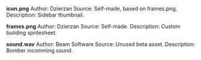 **icon.png**
Author: Dzierzan
Source: Self-made, based on frames.png.
Description: Sidebar thumbnail.

**frames.png**
Author: Dzierzan
Source: Self-made.
Description: Custom building spritesheet.

**sound.wav**
Author: Beam Software
Source: Unused beta asset.
Description: Bomber incomming sound.
